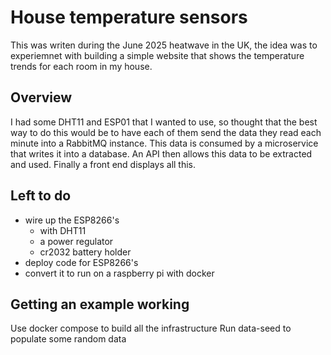 # House temperature sensors
This was writen during the June 2025 heatwave in the UK, the idea was to experiemnet with building a simple website that shows the temperature trends for each room in my house.

## Overview
I had some DHT11 and ESP01 that I wanted to use, so thought that the best way to do this would be to have each of them send the data they read each minute into a RabbitMQ instance. This data is consumed by a microservice that writes it into a database. An API then allows this data to be extracted and used. Finally a front end displays all this.

## Left to do
* wire up the ESP8266's 
  * with DHT11
  * a power regulator
  * cr2032 battery holder
* deploy code for ESP8266's 
* convert it to run on a raspberry pi with docker

## Getting an example working
Use docker compose to build all the infrastructure
Run data-seed to populate some random data
